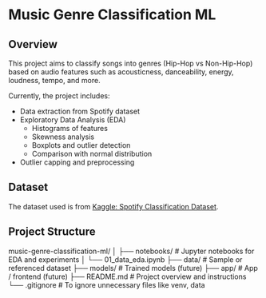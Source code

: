 # Music Genre Classification ML

## Overview

This project aims to classify songs into genres (Hip-Hop vs Non-Hip-Hop) based on audio features such as acousticness, danceability, energy, loudness, tempo, and more.

Currently, the project includes:

- Data extraction from Spotify dataset
- Exploratory Data Analysis (EDA)
  - Histograms of features
  - Skewness analysis
  - Boxplots and outlier detection
  - Comparison with normal distribution
- Outlier capping and preprocessing

## Dataset

The dataset used is from [Kaggle: Spotify Classification Dataset](https://www.kaggle.com/datasets/geomack/spotifyclassification).

## Project Structure

music-genre-classification-ml/
│
├── notebooks/ # Jupyter notebooks for EDA and experiments
│ └── 01_data_eda.ipynb
├── data/ # Sample or referenced dataset
├── models/ # Trained models (future)
├── app/ # App / frontend (future)
├── README.md # Project overview and instructions
└── .gitignore # To ignore unnecessary files like venv, data
